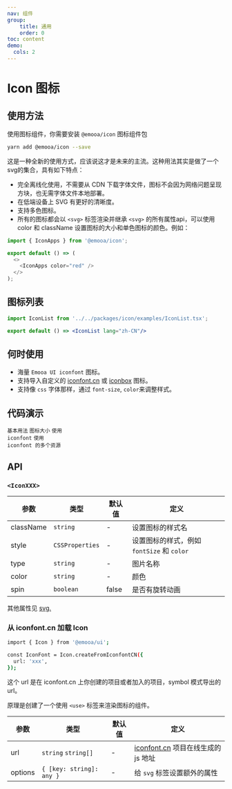 ```yaml
---
nav: 组件
group: 
    title: 通用
    order: 0
toc: content
demo:
  cols: 2
---
```


# Icon 图标

## 使用方法
使用图标组件，你需要安装 `@emooa/icon` 图标组件包

```bash
yarn add @emooa/icon --save
```

这是一种全新的使用方式，应该说这才是未来的主流。这种用法其实是做了一个svg的集合，具有如下特点：

- 完全离线化使用，不需要从 CDN 下载字体文件，图标不会因为网络问题呈现方块，也无需字体文件本地部署。
- 在低端设备上 SVG 有更好的清晰度。
- 支持多色图标。
- 所有的图标都会以 `<svg>` 标签渲染并继承 `<svg>` 的所有属性api，可以使用 color 和 className 设置图标的大小和单色图标的颜色。例如：

```js
import { IconApps } from '@emooa/icon';

export default () => (
  <>
    <IconApps color="red" />
  </>
);

```

## 图标列表
```jsx
import IconList from '../../packages/icon/examples/IconList.tsx';

export default () => <IconList lang="zh-CN"/>
```
<!-- <code src="../../packages/icon/examples/IconList.tsx" inline></code> -->


## 何时使用

- 海量 `Emooa UI iconfont` 图标。  
- 支持导入自定义的 [iconfont.cn](https://www.iconfont.cn/) 或 [iconbox](https://arco.design/iconbox) 图标。  
- 支持像 `css` 字体那样，通过 `font-size`, `color`来调整样式。  


## 代码演示
<code src="../../packages/ui/examples/icon/basic.tsx" description="通过 @emooa/icons 引用 Icon 组件，支持自定义图标颜色。">基本用法</code>
<code src="../../packages/ui/examples/icon/size.tsx" description="支持设置图标大小。">图标大小</code>
<code src="../../packages/ui/examples/icon/iconfont.tsx" description="对于使用 [iconfont.cn](https://www.iconfont.cn/) 或 [iconbox](https://arco.design/iconbox) 的用户，通过设置 `createFromIconfontCN` 方法参数对象中的 `url` 字段， 即可轻松地使用已有项目中的图标。">使用 iconfont</code>
<code src="../../packages/ui/examples/icon/iconfont2.tsx" description="`url` 可引用多个资源，用户可灵活的管理 `iconfont` 图标。如果资源的图标出现重名，会按照数组顺序进行覆盖。">使用 iconfont 的多个资源</code>


## API

### `<IconXXX>`

| **参数** | **类型** | **默认值** | **定义** |
| --- | --- | --- | --- |
| className | `string`              | -       | 设置图标的样式名                              |
| style     | `CSSProperties`       | -       | 设置图标的样式，例如 `fontSize` 和 `color`	   |
| type      | `string`              | -       | 图片名称	                                 	 |
| color     | `string`              | -       | 颜色	                                 	    |
| spin      | `boolean`             | false   | 是否有旋转动画	                         	    |

其他属性见 [svg.](https://developer.mozilla.org/en-US/docs/Web/SVG/Attribute)


### 从 iconfont.cn 加载 Icon

```bash
import { Icon } from '@emooa/ui';

const IconFont = Icon.createFromIconfontCN({
  url: 'xxx',
});

```
这个 url 是在 iconfont.cn 上你创建的项目或者加入的项目，symbol 模式导出的 url。

原理是创建了一个使用 `<use>` 标签来渲染图标的组件。

| **参数** | **类型** | **默认值** | **定义** |
| --- | --- | --- | --- |
| url       | `string` `string[]`            | -  | [iconfont.cn](https://www.iconfont.cn/) 项目在线生成的 js 地址 |
| options   | `{ [key: string]: any }`       | -  | 给 `svg` 标签设置额外的属性	                                   |
